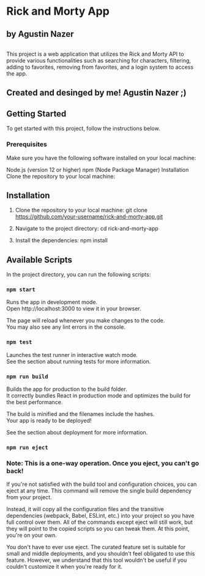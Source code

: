 
# Rick and Morty App  
## by Agustin Nazer

<div>
<img url="../assets/imgReadme/Capture2Readme">
</div>

This project is a web application that utilizes the Rick and Morty API to provide various functionalities such as searching for characters, filtering, adding to favorites, removing from favorites, and a login system to access the app.

## Created and desinged by me! Agustin Nazer ;) 

## Getting Started
To get started with this project, follow the instructions below.

### Prerequisites
Make sure you have the following software installed on your local machine:

Node.js (version 12 or higher)
npm (Node Package Manager)
Installation
Clone the repository to your local machine:


## Installation

1. Clone the repository to your local machine:
git clone https://github.com/your-username/rick-and-morty-app.git

2. Navigate to the project directory:
cd rick-and-morty-app

3. Install the dependencies:
npm install


## Available Scripts

In the project directory, you can run the following scripts:

 ### `npm start`
Runs the app in development mode.<br>
Open http://localhost:3000 to view it in your browser.

The page will reload whenever you make changes to the code.<br>
You may also see any lint errors in the console.

### `npm test`
Launches the test runner in interactive watch mode.<br>
See the section about running tests for more information.

### `npm run build`
Builds the app for production to the build folder.<br>
It correctly bundles React in production mode and optimizes the build for the best performance.

The build is minified and the filenames include the hashes.<br>
Your app is ready to be deployed!

See the section about deployment for more information.

### `npm run eject`

### Note: This is a one-way operation. Once you eject, you can't go back!

If you're not satisfied with the build tool and configuration choices, you can eject at any time. This command will remove the single build dependency from your project.

Instead, it will copy all the configuration files and the transitive dependencies (webpack, Babel, ESLint, etc.) into your project so you have full control over them. All of the commands except eject will still work, but they will point to the copied scripts so you can tweak them. At this point, you're on your own.

You don't have to ever use eject. The curated feature set is suitable for small and middle deployments, and you shouldn't feel obligated to use this feature. However, we understand that this tool wouldn't be useful if you couldn't customize it when you're ready for it.